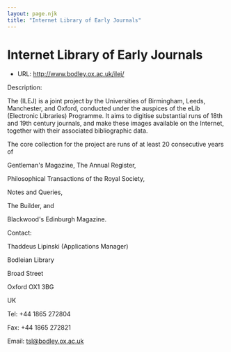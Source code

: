 ```yaml
---
layout: page.njk
title: "Internet Library of Early Journals"
---
```

# Internet Library of Early Journals








* URL: <http://www.bodley.ox.ac.uk/ilej/>



Description:


The (ILEJ) is a joint 
 project by the Universities of Birmingham, Leeds, 
 Manchester, and Oxford, conducted under the auspices of the 
 eLib (Electronic Libraries) Programme. It aims to digitise 
 substantial runs of 18th and 19th century journals, and 
 make these images available on the Internet, together with 
 their associated bibliographic data.


The core collection for the project are runs of at least 20 
 consecutive years of 


Gentleman's Magazine, 
 The Annual Register,
 
 Philosophical Transactions of the Royal Society,
 
 Notes and Queries,
 
 The Builder, and
 
 Blackwood's Edinburgh Magazine.
 
 
 
Contact: 



Thaddeus Lipinski (Applications Manager)


Bodleian Library


Broad Street


Oxford OX1 3BG


UK


Tel: +44 1865 272804


Fax: +44 1865 272821


Email: [tsl@bodley.ox.ac.uk](mailto:tsl@bodley.ox.ac.uk)





